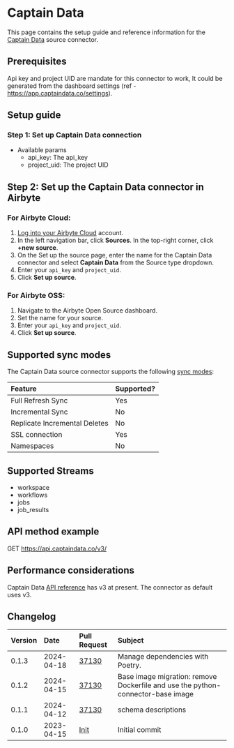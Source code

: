 # Captain Data

This page contains the setup guide and reference information for the [Captain Data](https://docs.captaindata.co/#intro) source connector.

## Prerequisites

Api key and project UID are mandate for this connector to work, It could be generated from the dashboard settings (ref - https://app.captaindata.co/settings).

## Setup guide

### Step 1: Set up Captain Data connection

- Available params
  - api_key: The api_key
  - project_uid: The project UID

## Step 2: Set up the Captain Data connector in Airbyte

### For Airbyte Cloud:

1. [Log into your Airbyte Cloud](https://cloud.airbyte.io/workspaces) account.
2. In the left navigation bar, click **Sources**. In the top-right corner, click **+new source**.
3. On the Set up the source page, enter the name for the Captain Data connector and select **Captain Data** from the Source type dropdown.
4. Enter your `api_key` and `project_uid`.
5. Click **Set up source**.

### For Airbyte OSS:

1. Navigate to the Airbyte Open Source dashboard.
2. Set the name for your source.
3. Enter your `api_key` and `project_uid`.
4. Click **Set up source**.

## Supported sync modes

The Captain Data source connector supports the following [sync modes](https://docs.airbyte.com/cloud/core-concepts#connection-sync-modes):

| Feature                       | Supported? |
| :---------------------------- | :--------- |
| Full Refresh Sync             | Yes        |
| Incremental Sync              | No         |
| Replicate Incremental Deletes | No         |
| SSL connection                | Yes        |
| Namespaces                    | No         |

## Supported Streams

- workspace
- workflows
- jobs
- job_results

## API method example

GET https://api.captaindata.co/v3/

## Performance considerations

Captain Data [API reference](https://docs.captaindata.co/#intro) has v3 at present. The connector as default uses v3.

## Changelog

| Version | Date       | Pull Request                                            | Subject        |
| :------ | :--------- | :------------------------------------------------------ | :------------- |
| 0.1.3 | 2024-04-18 | [37130](https://github.com/airbytehq/airbyte/pull/37130) | Manage dependencies with Poetry. |
| 0.1.2 | 2024-04-15 | [37130](https://github.com/airbytehq/airbyte/pull/37130) | Base image migration: remove Dockerfile and use the python-connector-base image |
| 0.1.1 | 2024-04-12 | [37130](https://github.com/airbytehq/airbyte/pull/37130) | schema descriptions |
| 0.1.0   | 2023-04-15 | [Init](https://github.com/airbytehq/airbyte/pull/25230) | Initial commit |
